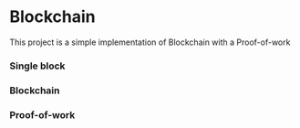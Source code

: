 # Blockchain

This project is a simple implementation of Blockchain with a Proof-of-work

### Single block


### Blockchain


### Proof-of-work